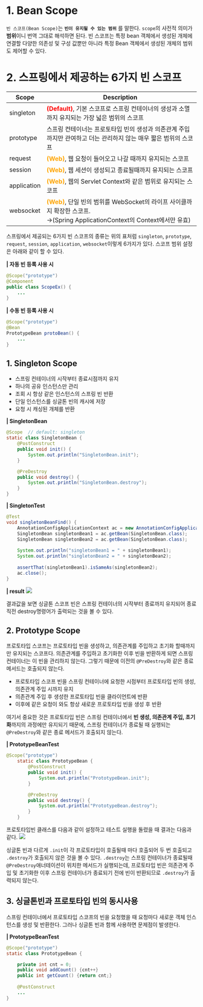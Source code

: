 # 1. Bean Scope
`빈 스코프(Bean Scope)`는 **`빈이 유지될 수 있는 범위`** 를 말한다. `scope`의 사전적 의미가 **범위**이니 번역 그대로 해석하면 된다. 빈 스코프는 특정 bean 객체에서 생성된 개체에 연결할 다양한 의존성 및 구성 값뿐만 아니라 특정 Bean 객체에서 생성된 개체의 범위도 제어할 수 있다.

# 2. 스프링에서 제공하는 6가지 빈 스코프
| Scope | Description |
| -- | -- |
| singleton | **<span style="color: red">(Default)</span>**, 기본 스코프로 스프링 컨테이너의 생성과 소멸까지 유지되는 가장 넓은 범위의 스코프 |
| prototype | 스프링 컨테이너는 프로토타입 빈의 생성과 의존관계 주입까지만 관여하고 더는 관리하지 않는 매우 짧은 범위의 스코프 |
| request | **<span style="color: orange">(Web)</span>**, 웹 요청이 들어오고 나갈 때까지 유지되는 스코프 |
| session | **<span style="color: orange">(Web)</span>**, 웹 세션이 생성되고 종료될때까지 유지되는 스코프 |
| application | **<span style="color: orange">(Web)</span>**, 웹의 Servlet Context와 같은 범위로 유지되는 스코프 |
| websocket | **<span style="color: orange">(Web)</span>**, 단일 빈의 범위를 WebSocket의 라이프 사이클까지 확장한 스코프.<br />→(Spring ApplicationContext의 Context에서만 유효)

스프링에서 제공되는 6가지 빈 스코프의 종류는 위의 표처럼 `singleton`, `prototype`, `request`, `session`, `application`, `websocket`이렇게 6가지가 있다. 스코프 범위 설정은 아래와 같이 할 수 있다.

**| 자동 빈 등록 사용 시**
```java
@Scope("prototype")
@Component
public class ScopeEx() {
	...
}
```

**| 수동 빈 등록 사용 시**
```java
@Scope("prototype")
@Bean
PrototypeBean protoBean() {
	...
}
```

## 1. Singleton Scope
- 스프링 컨테이너의 시작부터 종료시점까지 유지
- 하나의 공유 인스턴스만 관리
- 조회 시 항상 같은 인스턴스의 스프링 빈 반환
- 단일 인스턴스를 싱글톤 빈의 캐시에 저장
- 요청 시 캐싱된 개체를 반환

**| SingletonBean**
```java
@Scope  // default: singleton
static class SingletonBean {
	@PostConstruct
    public void init() {
		System.out.println("SingletonBean.init");
    }

    @PreDestroy
    public void destroy() {
    	System.out.println("SingletonBean.destroy");
    }
}
```
**| SingletonTest**
```java
@Test
void singletonBeanFind() {
    AnnotationConfigApplicationContext ac = new AnnotationConfigApplicationContext(SingletonBean.class);
    SingletonBean singletonBean1 = ac.getBean(SingletonBean.class);
    SingletonBean singletonBean2 = ac.getBean(SingletonBean.class);
        
    System.out.println("singletonBean1 = " + singletonBean1);
    System.out.println("singletonBean2 = " + singletonBean2);
        
    assertThat(singletonBean1).isSameAs(singletonBean2);
	ac.close();
}
```


**| result**
![](https://velog.velcdn.com/images/jgone2/post/ca87d4d7-c9ab-4fa9-9cb9-9c59c9d033be/image.png)

결과값을 보면 싱글톤 스코프 빈은 스프링 컨테이너의 시작부터 종료까지 유지되어 종료 직전 destroy명령어가 출력되는 것을 볼 수 있다.

## 2. Prototype Scope
프로토타입 스코프는 프로토타입 빈을 생성하고, 의존관계를 주입하고 초기화 할때까지만 유지되는 스코프다. 의존관계를 주입하고 초기화한 이후 빈을 반환하게 되면 스프링 컨테이너는 이 빈을 관리하지 않는다. 그렇기 때문에 이전의 `@PreDestroy`와 같은 종료 메서드는 호출되지 않는다.

- 프로토타입 스코프 빈을 스프링 컨테이너에 요청한 시점부터 프로토타입 빈의 생성, 의존관계 주입 시까지 유지
- 의존관계 주입 후 생성한 프로토타입 빈을 클라이언트에 반환
- 이후에 같은 요청이 와도 항상 새로운 프로토타입 빈을 생성 후 반환

여기서 중요한 것은 프로토타입 빈은 스프링 컨테이너에서 **빈 생성, 의존관계 주입, 초기화**까지의 과정에만 유지되기 때문에, 스프링 컨테이너가 종료될 때 실행되는 `@PreDestroy`와 같은 종료 메서드가 호출되지 않는다.

**| PrototypeBeanTest**
```java
@Scope("prototype")
    static class PrototypeBean {
        @PostConstruct
        public void init() {
            System.out.println("PrototypeBean.init");
        }

        @PreDestroy
        public void destroy() {
            System.out.println("PrototypeBean.destroy");
        }
    }
```

프로토타입빈 클래스를 다음과 같이 설정하고 테스트 실행을 돌렸을 때 결과는 다음과 같다.
![](https://velog.velcdn.com/images/jgone2/post/c752e45d-ee45-4453-b053-5728ec228c92/image.png)

싱글톤 빈과 다르게 `.init`이 각 프로토타입이 호출될때 마다 호출되어 두 번 호출되고 `.destroy`가 호출되지 않은 것을 볼 수 있다. `.destroy`는 스프링 컨테이너가 종료될때 `@PreDestroy`애너테이션이 위치한 메서드가 실행되는데, 프로토타입 빈은 의존관계 주입 및 초기화한 이후 스프링 컨테이너가 종료되기 전에 빈이 반환되므로 `.destroy`가 출력되지 않는다.

## 3. 싱글톤빈과 프로토타입 빈의 동시사용
스프링 컨테이너에서 프로토타입 스코프의 빈을 요청했을 때 요청마다 새로운 객체 인스턴스를 생성 및 반환한다. 그러나 싱글톤 빈과 함께 사용하면 문제점이 발생한다. 

**| PrototypeBeanTest**
```java
@Scope("prototype")
static class PrototypeBean {

	private int cnt = 0;
    public void addCount() {cnt++}
    public int getCount() {return cnt;}
    
    @PostConstruct
	...        
}
```



